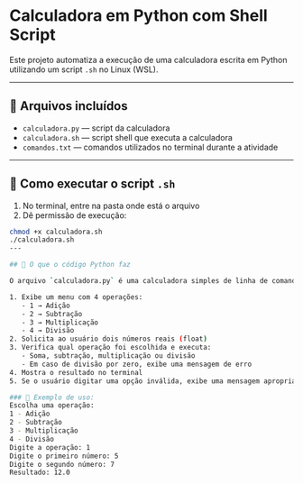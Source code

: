 # Calculadora em Python com Shell Script

Este projeto automatiza a execução de uma calculadora escrita em Python utilizando um script `.sh` no Linux (WSL).

---

## 📁 Arquivos incluídos

- `calculadora.py` — script da calculadora
- `calculadora.sh` — script shell que executa a calculadora
- `comandos.txt` — comandos utilizados no terminal durante a atividade

---

## 🚀 Como executar o script `.sh`

1. No terminal, entre na pasta onde está o arquivo
2. Dê permissão de execução:

```bash
chmod +x calculadora.sh
./calculadora.sh
---

## 🧠 O que o código Python faz

O arquivo `calculadora.py` é uma calculadora simples de linha de comando, que executa as seguintes etapas:

1. Exibe um menu com 4 operações:
   - 1 → Adição
   - 2 → Subtração
   - 3 → Multiplicação
   - 4 → Divisão
2. Solicita ao usuário dois números reais (float)
3. Verifica qual operação foi escolhida e executa:
   - Soma, subtração, multiplicação ou divisão
   - Em caso de divisão por zero, exibe uma mensagem de erro
4. Mostra o resultado no terminal
5. Se o usuário digitar uma opção inválida, exibe uma mensagem apropriada

### 🧾 Exemplo de uso:
Escolha uma operação:
1 - Adição
2 - Subtração
3 - Multiplicação
4 - Divisão
Digite a operação: 1
Digite o primeiro número: 5
Digite o segundo número: 7
Resultado: 12.0
